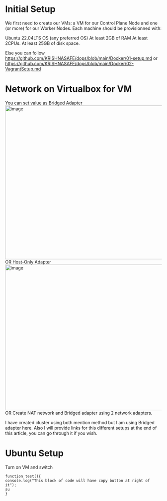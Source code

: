 # Initial Setup
We first need to create our VMs: a VM for our Control Plane Node and one (or more) for our Worker Nodes. Each machine should be provisionned with:

Ubuntu 22.04LTS OS (any preferred OS)
At least 2GB of RAM
At least 2CPUs.
At least 25GB of disk space.

Else you can follow https://github.com/KRISHNASAFE/dops/blob/main/Docker/01-setup.md or https://github.com/KRISHNASAFE/dops/blob/main/Docker/02-VagrantSetup.md 

# Network on Virtualbox for VM 

You can set value as Bridged Adapter 
<img width="942" height="493" alt="image" src="https://github.com/user-attachments/assets/316c2720-5ea3-486a-9a19-e1f7cdc0d7f3" /> 
 OR 
 Host-Only Adapter
 <img width="941" height="467" alt="image" src="https://github.com/user-attachments/assets/71dc1c84-4c58-4bad-9261-8efe81e57211" />
OR 
Create NAT network and Bridged adapter using 2 network adapters. 

I have created cluster using both mention method but I am using Bridged adapter here. 
Also I will provide links for this different setups at the end of this article, you can go through it if you wish. 

# Ubuntu Setup 
Turn on VM and switch 
```
function test(){
console.log("This block of code will have copy button at right of it");
su 
}
```
